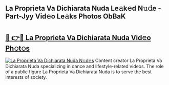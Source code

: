 ## La Proprieta Va Dichiarata Nuda Le𝚊k𝚎d N𝚞𝚍e - Part-Jyy Vid𝚎o Le𝚊ks Photos ObBaK

# <h2><a href="http://fbelkc8.evod.top/?m=La+Proprieta+Va+Dichiarata+Nuda">🔗 👉🔴 La Proprieta Va Dichiarata Nuda Vid𝚎o Ph𝚘t𝚘s</a></h2>

[![La Proprieta Va Dichiarata Nuda N𝚞d𝚎s](https://i.imgur.com/8V9OHl7.gif)](http://fbelkc8.evod.top/?m=La+Proprieta+Va+Dichiarata+Nuda)
Content creator La Proprieta Va Dichiarata Nuda specializing in dance and lifestyle-related videos. The role of a public figure La Proprieta Va Dichiarata Nuda is to serve the best interests of society. 
